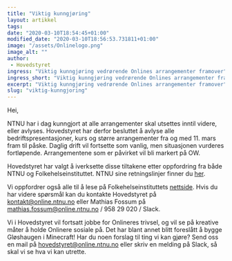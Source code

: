 ```yaml
---
title: "Viktig kunngjøring"
layout: artikkel
tags: 
date: "2020-03-10T18:54:45+01:00"
modified_date: "2020-03-10T18:56:53.731811+01:00"
image: "/assets/Onlinelogo.png"
image_alt: ""
author:
 - Hovedstyret
ingress: "Viktig kunngjøring vedrørende Onlines arrangementer framover"
ingress_short: "Viktig kunngjøring vedrørende Onlines arrangementer framover"
excerpt: "Viktig kunngjøring vedrørende Onlines arrangementer framover"
slug: "viktig-kunngjoring"
---
```

Hei,

NTNU har i dag kunngjort at alle arrangementer skal utsettes inntil videre, eller avlyses. Hovedstyret har derfor besluttet å avlyse alle bedriftspresentasjoner, kurs og større arrangementer fra og med 11. mars fram til påske. Daglig drift vil fortsette som vanlig, men situasjonen vurderes fortløpende. Arrangementene som er påvirket vil bli markert på OW.

Hovedstyret har valgt å iverksette disse tiltakene etter oppfordring fra både NTNU og Folkehelseinstituttet. NTNU sine retningslinjer finner du [her](https://innsida.ntnu.no/wiki/-/wiki/Norsk/Koronaviruset+-+retningslinjer+og+r%C3%A5d+fra+NTNU). 

Vi oppfordrer også alle til å lese på Folkehelseinstituttets [nettside](https://helsenorge.no/sykdom/infeksjon-og-betennelse/sporsmal-og-svar-om-koronaviruset-og-sykdommen-covid-19). Hvis du har videre spørsmål kan du kontakte Hovedstyret på kontakt@online.ntnu.no eller Mathias Fossum på mathias.fossum@online.ntnu.no / 958 29 020 / Slack.

Vi i Hovedstyret vil fortsatt jobbe for Onlineres trivsel, og vil se på kreative måter å holde Onlinere sosiale på. Det har blant annet blitt foreslått å bygge Gløshaugen i Minecraft! Har du noen forslag til ting vi kan gjøre? Send oss en mail på hovedstyret@online.ntnu.no eller skriv en melding på Slack, så skal vi se hva vi kan utrette.